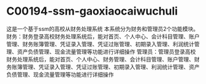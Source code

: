 # C00194-ssm-gaoxiaocaiwuchuli
这是一个基于ssm的高校从财务处理系统 本系统分为财务和管理员2个功能模块。 财务：财务登录高校财务处理系统后，能对首页、个人中心、会计科目管理、账户管理、财务账簿管理、凭证录入管理、凭证过账管理、初期录入管理、利润统计管理、资产负债管理、现金流量管理等功能进行详细操作 管理员：管理员登录高校财务处理系统后，能对首页、个人中心、财务管理、会计科目管理、账户管理、财务账簿管理、凭证录入管理、凭证过账管理、初期录入管理、利润统计管理、资产负债管理、现金流量管理等功能进行详细操作
